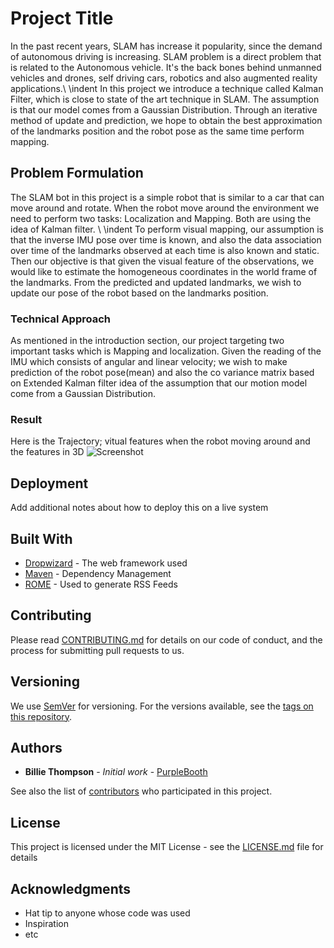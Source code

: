 # Project Title

In the past recent years, SLAM has increase it popularity, since the demand of autonomous driving is increasing. SLAM problem is a direct problem that is related to the Autonomous vehicle. It's the back bones behind unmanned vehicles and drones, self driving cars, robotics and also augmented reality applications.\\
\indent In this project we introduce a technique called Kalman Filter, which is close to state of the art technique in SLAM. The assumption is that our model comes from a Gaussian Distribution. Through an iterative method of update and prediction, we hope to obtain the best approximation of the landmarks position and the robot pose as the same time perform mapping.
## Problem Formulation
The SLAM bot in this project is a simple robot that is similar to a car that can move around and rotate. When the robot move around the environment we need to perform two tasks: Localization and Mapping. Both are using the idea of Kalman filter.  \\
\indent To perform visual mapping, our assumption is that the inverse IMU pose over time is known, and also the data association over time of the landmarks observed at each time is also known and static. Then our objective is that given the visual feature of the observations, we would like to estimate the homogeneous coordinates in the world frame of the landmarks. From the predicted and updated landmarks, we wish to update our pose of the robot based on the landmarks position.
### Technical Approach

As mentioned in the introduction section, our project targeting two important tasks which is Mapping and localization. Given the reading of the IMU which consists of angular and linear velocity; we wish to make prediction of the robot pose(mean) and also the co variance matrix based on Extended Kalman filter idea of the assumption that our motion model come from a Gaussian Distribution. 



### Result

Here is the Trajectory; vitual features when the robot moving around and the features in 3D
![Screenshot](figure1.png)
## Deployment

Add additional notes about how to deploy this on a live system

## Built With

* [Dropwizard](http://www.dropwizard.io/1.0.2/docs/) - The web framework used
* [Maven](https://maven.apache.org/) - Dependency Management
* [ROME](https://rometools.github.io/rome/) - Used to generate RSS Feeds

## Contributing

Please read [CONTRIBUTING.md](https://gist.github.com/PurpleBooth/b24679402957c63ec426) for details on our code of conduct, and the process for submitting pull requests to us.

## Versioning

We use [SemVer](http://semver.org/) for versioning. For the versions available, see the [tags on this repository](https://github.com/your/project/tags). 

## Authors

* **Billie Thompson** - *Initial work* - [PurpleBooth](https://github.com/PurpleBooth)

See also the list of [contributors](https://github.com/your/project/contributors) who participated in this project.

## License

This project is licensed under the MIT License - see the [LICENSE.md](LICENSE.md) file for details

## Acknowledgments

* Hat tip to anyone whose code was used
* Inspiration
* etc


